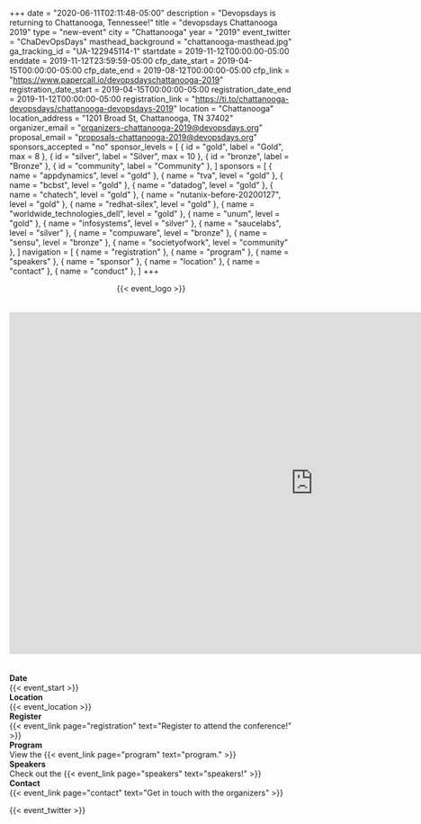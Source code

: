 +++
date = "2020-06-11T02:11:48-05:00"
description = "Devopsdays is returning to Chattanooga, Tennessee!"
title = "devopsdays Chattanooga 2019"
type = "new-event"
city = "Chattanooga"
year = "2019"
event_twitter = "ChaDevOpsDays"
masthead_background = "chattanooga-masthead.jpg"
ga_tracking_id = "UA-122945114-1"
startdate = 2019-11-12T00:00:00-05:00
enddate = 2019-11-12T23:59:59-05:00
cfp_date_start = 2019-04-15T00:00:00-05:00
cfp_date_end = 2019-08-12T00:00:00-05:00
cfp_link = "https://www.papercall.io/devopsdayschattanooga-2019"
registration_date_start = 2019-04-15T00:00:00-05:00
registration_date_end = 2019-11-12T00:00:00-05:00
registration_link = "https://ti.to/chattanooga-devopsdays/chattanooga-devopsdays-2019"
location = "Chattanooga"
location_address = "1201 Broad St, Chattanooga, TN 37402"
organizer_email = "organizers-chattanooga-2019@devopsdays.org"
proposal_email = "proposals-chattanooga-2019@devopsdays.org"
sponsors_accepted = "no"
sponsor_levels = [
    { id = "gold", label = "Gold", max = 8 },
    { id = "silver", label = "Silver", max = 10 },
    { id = "bronze", label = "Bronze" },
    { id = "community", label = "Community" },
]
sponsors = [
    { name = "appdynamics", level = "gold" },
    { name = "tva", level = "gold" },
    { name = "bcbst", level = "gold" },
    { name = "datadog", level = "gold" },
    { name = "chatech", level = "gold" },
    { name = "nutanix-before-20200127", level = "gold" },
    { name = "redhat-silex", level = "gold" },
    { name = "worldwide_technologies_dell", level = "gold" },
    { name = "unum", level = "gold" },
    { name = "infosystems", level = "silver" },
    { name = "saucelabs", level = "silver" },
    { name = "compuware", level = "bronze" },
    { name = "sensu", level = "bronze" },
    { name = "societyofwork", level = "community" },
]
navigation = [
    { name = "registration" },
    { name = "program" },
    { name = "speakers" },
    { name = "sponsor" },
    { name = "location" },
    { name = "contact" },
    { name = "conduct" },
]
+++
<div style="text-align:center;">
  {{< event_logo >}}
</div>
<br>
<br>
<div style="text-align:center;">
  <iframe src="https://player.vimeo.com/video/361814505" width="1080" height="608" frameborder="0" allow="autoplay; fullscreen" allowfullscreen></iframe>
</div>
<br>
<br>
<div class = "row">
  <div class = "col-md-2">
    <strong>Date</strong>
  </div>
  <div class = "col-md-8">
    {{< event_start >}}
  </div>
</div>

<div class = "row">
  <div class = "col-md-2">
    <strong>Location</strong>
  </div>
  <div class = "col-md-8">
    {{< event_location >}}
  </div>
</div>

<div class = "row">
  <div class = "col-md-2">
    <strong>Register</strong>
  </div>
  <div class = "col-md-8">
    {{< event_link page="registration" text="Register to attend the conference!" >}}
  </div>
</div>

<!-- <div class = "row">
  <div class = "col-md-2">
    <strong>Propose</strong>
  </div>
  <div class = "col-md-8">
    {{< event_link page="propose" text="Propose a talk!" >}}
  </div>
</div> -->

<div class = "row">
  <div class = "col-md-2">
    <strong>Program</strong>
  </div>
  <div class = "col-md-8">
    View the {{< event_link page="program" text="program." >}}
  </div>
</div>

<div class = "row">
  <div class = "col-md-2">
    <strong>Speakers</strong>
  </div>
  <div class = "col-md-8">
    Check out the {{< event_link page="speakers" text="speakers!" >}}
  </div>
</div> 

<!--
<div class = "row">
  <div class = "col-md-2">
    <strong>Sponsors</strong>
  </div>
  <div class = "col-md-8">
    {{< event_link page="sponsor" text="Sponsor the conference!" >}}
  </div>
</div>
-->

<div class = "row">
  <div class = "col-md-2">
    <strong>Contact</strong>
  </div>
  <div class = "col-md-8">
    {{< event_link page="contact" text="Get in touch with the organizers" >}}
  </div>
</div>


{{< event_twitter >}}
